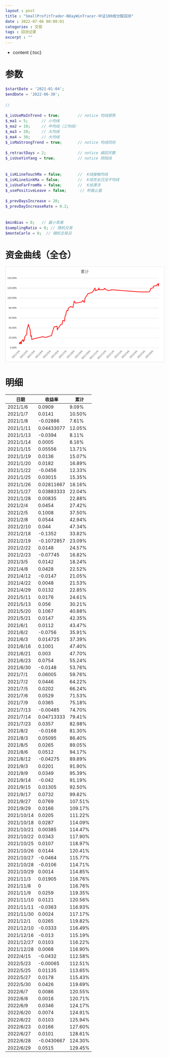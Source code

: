 ```yaml
---
layout : post
title : "SmallProfitTrader-NDayWinTracer-中证100成分股回测"
date : 2022-07-06 00:00:01
categories : 交易
tags : 回测记录
excerpt : ""
---
```


* content
{:toc}


# 参数
```php
$startDate = '2021-01-04';
$endDate = '2022-06-30';

//

$_isUseMaInTrend = true;        // notice 均线顺势
$_ma1 = 5;      // 小均线
$_ma2 = 10;     // 中均线（三均线）
$_ma3 = 20;     // 大均线
$_ma4 = 30;     // 大均线
$_isMaStrongTrend = true;       // notice 均线同向

$_retractDays = 2;              // notice 缩回天数
$_isUseYinYang = true;          // notice 阴阳线


$_isKLineTouchMa = false;       //  K线接触均线
$_isKLineSinkMa = false;        //  K线完全沉没于均线
$_isUseFarFromMa = false;       //  K线漂浮
$_usePositiveLeave = false;      // 积极止盈

$_prevDaysIncrease = 20;
$_prevDayIncreaseRate = 0.2;


$minBias = 0;   // 最小乖离
$samplingRatio = 0; // 随机交易
$monteCarlo = 0;  // 随机交易日

```



# 资金曲线（全仓）

 ![image](/images/trade/20220706-SmallProfitTrader-NDayWinTracer.png)


# 明细

| **日期**   | **收益率** | **累计** |
| ---------- | ---------- | -------- |
| 2021/1/6   | 0.0909     | 9.09%    |
| 2021/1/7   | 0.0141     | 10.50%   |
| 2021/1/8   | -0.02886   | 7.61%    |
| 2021/1/11  | 0.04433077 | 12.05%   |
| 2021/1/13  | -0.0394    | 8.11%    |
| 2021/1/14  | 0.0005     | 8.16%    |
| 2021/1/15  | 0.05556    | 13.71%   |
| 2021/1/19  | 0.0136     | 15.07%   |
| 2021/1/20  | 0.0182     | 16.89%   |
| 2021/1/22  | -0.0456    | 12.33%   |
| 2021/1/25  | 0.03015    | 15.35%   |
| 2021/1/26  | 0.02811667 | 18.16%   |
| 2021/1/27  | 0.03883333 | 22.04%   |
| 2021/1/28  | 0.00835    | 22.88%   |
| 2021/2/4   | 0.0454     | 27.42%   |
| 2021/2/5   | 0.1008     | 37.50%   |
| 2021/2/8   | 0.0544     | 42.94%   |
| 2021/2/10  | 0.044      | 47.34%   |
| 2021/2/18  | -0.1352    | 33.82%   |
| 2021/2/19  | -0.1072857 | 23.09%   |
| 2021/2/22  | 0.0148     | 24.57%   |
| 2021/2/23  | -0.07745   | 16.82%   |
| 2021/3/5   | 0.0142     | 18.24%   |
| 2021/4/8   | 0.0428     | 22.52%   |
| 2021/4/12  | -0.0147    | 21.05%   |
| 2021/4/22  | 0.0048     | 21.53%   |
| 2021/4/29  | 0.0132     | 22.85%   |
| 2021/5/11  | 0.0176     | 24.61%   |
| 2021/5/13  | 0.056      | 30.21%   |
| 2021/5/20  | 0.1067     | 40.88%   |
| 2021/5/21  | 0.0147     | 42.35%   |
| 2021/6/1   | 0.0112     | 43.47%   |
| 2021/6/2   | -0.0756    | 35.91%   |
| 2021/6/3   | 0.014725   | 37.39%   |
| 2021/6/16  | 0.1001     | 47.40%   |
| 2021/6/21  | 0.003      | 47.70%   |
| 2021/6/23  | 0.0754     | 55.24%   |
| 2021/6/30  | -0.0148    | 53.76%   |
| 2021/7/1   | 0.06005    | 59.76%   |
| 2021/7/2   | 0.0446     | 64.22%   |
| 2021/7/5   | 0.0202     | 66.24%   |
| 2021/7/6   | 0.0529     | 71.53%   |
| 2021/7/9   | 0.0365     | 75.18%   |
| 2021/7/13  | -0.00485   | 74.70%   |
| 2021/7/14  | 0.04713333 | 79.41%   |
| 2021/7/23  | 0.0357     | 82.98%   |
| 2021/8/2   | -0.0168    | 81.30%   |
| 2021/8/3   | 0.05095    | 86.40%   |
| 2021/8/5   | 0.0265     | 89.05%   |
| 2021/8/6   | 0.0512     | 94.17%   |
| 2021/8/12  | -0.04275   | 89.89%   |
| 2021/9/3   | 0.0201     | 91.90%   |
| 2021/9/9   | 0.0349     | 95.39%   |
| 2021/9/14  | -0.042     | 91.19%   |
| 2021/9/15  | 0.01305    | 92.50%   |
| 2021/9/17  | 0.0732     | 99.82%   |
| 2021/9/27  | 0.0769     | 107.51%  |
| 2021/9/29  | 0.0166     | 109.17%  |
| 2021/10/14 | 0.0205     | 111.22%  |
| 2021/10/18 | 0.0287     | 114.09%  |
| 2021/10/21 | 0.00385    | 114.47%  |
| 2021/10/22 | 0.0343     | 117.90%  |
| 2021/10/25 | 0.0107     | 118.97%  |
| 2021/10/26 | 0.0144     | 120.41%  |
| 2021/10/27 | -0.0464    | 115.77%  |
| 2021/10/28 | -0.0106    | 114.71%  |
| 2021/10/29 | 0.0014     | 114.85%  |
| 2021/11/3  | 0.01905    | 116.76%  |
| 2021/11/8  | 0          | 116.76%  |
| 2021/11/9  | 0.0259     | 119.35%  |
| 2021/11/10 | 0.0121     | 120.56%  |
| 2021/11/11 | -0.0363    | 116.93%  |
| 2021/11/30 | 0.0024     | 117.17%  |
| 2021/12/1  | 0.0265     | 119.82%  |
| 2021/12/10 | -0.0333    | 116.49%  |
| 2021/12/16 | -0.013     | 115.19%  |
| 2021/12/27 | 0.0103     | 116.22%  |
| 2021/12/28 | 0.0068     | 116.90%  |
| 2022/4/15  | -0.0432    | 112.58%  |
| 2022/5/23  | -0.00065   | 112.51%  |
| 2022/5/25  | 0.01135    | 113.65%  |
| 2022/5/27  | 0.0178     | 115.43%  |
| 2022/5/30  | 0.0426     | 119.69%  |
| 2022/6/7   | 0.0086     | 120.55%  |
| 2022/6/8   | 0.0016     | 120.71%  |
| 2022/6/9   | 0.0346     | 124.17%  |
| 2022/6/20  | 0.0074     | 124.91%  |
| 2022/6/22  | 0.0103     | 125.94%  |
| 2022/6/23  | 0.0166     | 127.60%  |
| 2022/6/27  | 0.0101     | 128.61%  |
| 2022/6/28  | -0.0430667 | 124.30%  |
| 2022/6/29  | 0.0515     | 129.45%  |